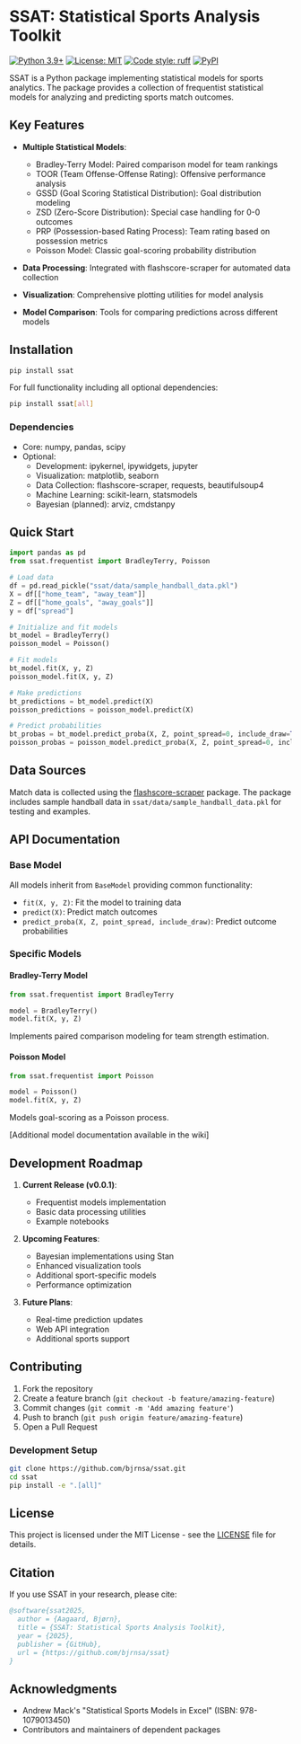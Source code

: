 # SSAT: Statistical Sports Analysis Toolkit

[![Python 3.9+](https://img.shields.io/badge/python-3.9+-blue.svg)](https://www.python.org/downloads/)
[![License: MIT](https://img.shields.io/badge/License-MIT-yellow.svg)](https://opensource.org/licenses/MIT)
[![Code style: ruff](https://img.shields.io/badge/code%20style-ruff-000000.svg)](https://github.com/astral-sh/ruff)
[![PyPI](https://img.shields.io/pypi/v/ssat)](https://pypi.org/project/ssat/)

SSAT is a Python package implementing statistical models for sports analytics. The package provides a collection of frequentist statistical models for analyzing and predicting sports match outcomes.

## Key Features

- **Multiple Statistical Models**:
  - Bradley-Terry Model: Paired comparison model for team rankings
  - TOOR (Team Offense-Offense Rating): Offensive performance analysis
  - GSSD (Goal Scoring Statistical Distribution): Goal distribution modeling
  - ZSD (Zero-Score Distribution): Special case handling for 0-0 outcomes
  - PRP (Possession-based Rating Process): Team rating based on possession metrics
  - Poisson Model: Classic goal-scoring probability distribution

- **Data Processing**: Integrated with flashscore-scraper for automated data collection
- **Visualization**: Comprehensive plotting utilities for model analysis
- **Model Comparison**: Tools for comparing predictions across different models

## Installation

```bash
pip install ssat
```

For full functionality including all optional dependencies:
```bash
pip install ssat[all]
```

### Dependencies

- Core: numpy, pandas, scipy
- Optional:
  - Development: ipykernel, ipywidgets, jupyter
  - Visualization: matplotlib, seaborn
  - Data Collection: flashscore-scraper, requests, beautifulsoup4
  - Machine Learning: scikit-learn, statsmodels
  - Bayesian (planned): arviz, cmdstanpy

## Quick Start

```python
import pandas as pd
from ssat.frequentist import BradleyTerry, Poisson

# Load data
df = pd.read_pickle("ssat/data/sample_handball_data.pkl")
X = df[["home_team", "away_team"]]
Z = df[["home_goals", "away_goals"]]
y = df["spread"]

# Initialize and fit models
bt_model = BradleyTerry()
poisson_model = Poisson()

# Fit models
bt_model.fit(X, y, Z)
poisson_model.fit(X, y, Z)

# Make predictions
bt_predictions = bt_model.predict(X)
poisson_predictions = poisson_model.predict(X)

# Predict probabilities
bt_probas = bt_model.predict_proba(X, Z, point_spread=0, include_draw=True)
poisson_probas = poisson_model.predict_proba(X, Z, point_spread=0, include_draw=True)
```

## Data Sources

Match data is collected using the [flashscore-scraper](https://github.com/flashscore/flashscore-scraper) package. The package includes sample handball data in `ssat/data/sample_handball_data.pkl` for testing and examples.

## API Documentation

### Base Model
All models inherit from `BaseModel` providing common functionality:
- `fit(X, y, Z)`: Fit the model to training data
- `predict(X)`: Predict match outcomes
- `predict_proba(X, Z, point_spread, include_draw)`: Predict outcome probabilities

### Specific Models

#### Bradley-Terry Model
```python
from ssat.frequentist import BradleyTerry

model = BradleyTerry()
model.fit(X, y, Z)
```
Implements paired comparison modeling for team strength estimation.

#### Poisson Model
```python
from ssat.frequentist import Poisson

model = Poisson()
model.fit(X, y, Z)
```
Models goal-scoring as a Poisson process.

[Additional model documentation available in the wiki]

## Development Roadmap

1. **Current Release (v0.0.1)**:
   - Frequentist models implementation
   - Basic data processing utilities
   - Example notebooks

2. **Upcoming Features**:
   - Bayesian implementations using Stan
   - Enhanced visualization tools
   - Additional sport-specific models
   - Performance optimization

3. **Future Plans**:
   - Real-time prediction updates
   - Web API integration
   - Additional sports support

## Contributing

1. Fork the repository
2. Create a feature branch (`git checkout -b feature/amazing-feature`)
3. Commit changes (`git commit -m 'Add amazing feature'`)
4. Push to branch (`git push origin feature/amazing-feature`)
5. Open a Pull Request

### Development Setup

```bash
git clone https://github.com/bjrnsa/ssat.git
cd ssat
pip install -e ".[all]"
```

## License

This project is licensed under the MIT License - see the [LICENSE](LICENSE) file for details.

## Citation

If you use SSAT in your research, please cite:

```bibtex
@software{ssat2025,
  author = {Aagaard, Bjørn},
  title = {SSAT: Statistical Sports Analysis Toolkit},
  year = {2025},
  publisher = {GitHub},
  url = {https://github.com/bjrnsa/ssat}
}
```

## Acknowledgments

- Andrew Mack's "Statistical Sports Models in Excel" (ISBN: 978-1079013450)
- Contributors and maintainers of dependent packages
